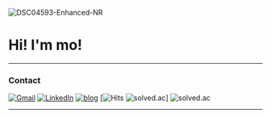 ![DSC04593-Enhanced-NR](https://github.com/user-attachments/assets/446bd729-11fc-4d82-8dd0-a910586d4fb0)

# Hi! I'm mo!
---

### Contact
[![Gmail](https://img.shields.io/badge/Gmail-D14836?logo=gmail&logoColor=fff)](mailto:jmmo0722@gmail.com)
[![LinkedIn](https://img.shields.io/badge/LinkedIn-0A66C2?logo=linkedin&logoColor=fff)](https://www.linkedin.com/in/%EC%A0%95%EB%AF%BC-%EB%AA%A8-289504385/)
[![blog](https://img.shields.io/badge/Velog-20C997?logo=velog&logoColor=fff)](https://mozmin.tistory.com/)
[![Hits](https://komarev.com/ghpvc/?username=mozmin)
![solved.ac](https://img.shields.io/badge/solved.ac-Silver%20I-435F7A?style=for-the-badge&logo=solved.ac)]
![solved.ac](http://mazassumnida.wtf/api/v2/generate_badge?boj=mozmin)

---
